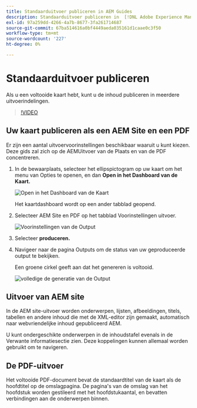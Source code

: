 ```yaml
---
title: Standaarduitvoer publiceren in AEM Guides
description: Standaarduitvoer publiceren in  [!DNL Adobe Experience Manager Guides]
exl-id: 97a259dd-4266-4a7b-8677-3fa261714687
source-git-commit: 67ba514616a0bf4449aeda035161d1caae0c3f50
workflow-type: tm+mt
source-wordcount: '227'
ht-degree: 0%

---
```


# Standaarduitvoer publiceren

Als u een voltooide kaart hebt, kunt u de inhoud publiceren in meerdere uitvoerindelingen.

>[!VIDEO](https://video.tv.adobe.com/v/336662?quality=12&learn=on)

## Uw kaart publiceren als een AEM Site en een PDF

Er zijn een aantal uitvoervoorinstellingen beschikbaar waaruit u kunt kiezen. Deze gids zal zich op de AEMUitvoer van de Plaats en van de PDF concentreren.

1. In de bewaarplaats, selecteer het ellipspictogram op uw kaart om het menu van Opties te openen, en dan **Open in het Dashboard van de Kaart.**

   ![ Open in het Dashboard van de Kaart ](images/lesson-9/map-dashboard-with-markings.png)

   Het kaartdashboard wordt op een ander tabblad geopend.

1. Selecteer AEM Site en PDF op het tabblad Voorinstellingen uitvoer.

   ![ Voorinstellingen van de Output ](images/lesson-9/pdf-aem.png)

1. Selecteer **produceren.**

1. Navigeer naar de pagina Outputs om de status van uw geproduceerde output te bekijken.

   Een groene cirkel geeft aan dat het genereren is voltooid.

   ![ volledige de generatie van de Output ](images/lesson-9/green-circle.png)

## Uitvoer van AEM site

In de AEM site-uitvoer worden onderwerpen, lijsten, afbeeldingen, titels, tabellen en andere inhoud die met de XML-editor zijn gemaakt, automatisch naar webvriendelijke inhoud gepubliceerd AEM.

U kunt ondergeschikte onderwerpen in de inhoudstafel evenals in de Verwante informatiesectie zien. Deze koppelingen kunnen allemaal worden gebruikt om te navigeren.

## De PDF-uitvoer

Het voltooide PDF-document bevat de standaardtitel van de kaart als de hoofdtitel op de omslagpagina. De pagina&#39;s van de omslag van het hoofdstuk worden gestileerd met het hoofdstukaantal, en bevatten verbindingen aan de onderwerpen binnen.
